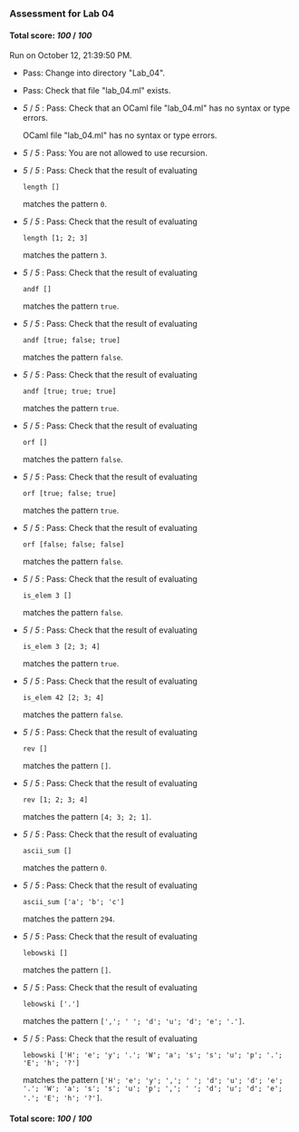 ### Assessment for Lab 04

#### Total score: _100_ / _100_

Run on October 12, 21:39:50 PM.

+ Pass: Change into directory "Lab_04".

+ Pass: Check that file "lab_04.ml" exists.

+  _5_ / _5_ : Pass: Check that an OCaml file "lab_04.ml" has no syntax or type errors.

    OCaml file "lab_04.ml" has no syntax or type errors.



+  _5_ / _5_ : Pass: You are not allowed to use recursion.

   



+  _5_ / _5_ : Pass: 
Check that the result of evaluating
   ```
   length []
   ```
   matches the pattern `0`.

   




+  _5_ / _5_ : Pass: 
Check that the result of evaluating
   ```
   length [1; 2; 3]
   ```
   matches the pattern `3`.

   




+  _5_ / _5_ : Pass: 
Check that the result of evaluating
   ```
   andf []
   ```
   matches the pattern `true`.

   




+  _5_ / _5_ : Pass: 
Check that the result of evaluating
   ```
   andf [true; false; true]
   ```
   matches the pattern `false`.

   




+  _5_ / _5_ : Pass: 
Check that the result of evaluating
   ```
   andf [true; true; true]
   ```
   matches the pattern `true`.

   




+  _5_ / _5_ : Pass: 
Check that the result of evaluating
   ```
   orf []
   ```
   matches the pattern `false`.

   




+  _5_ / _5_ : Pass: 
Check that the result of evaluating
   ```
   orf [true; false; true]
   ```
   matches the pattern `true`.

   




+  _5_ / _5_ : Pass: 
Check that the result of evaluating
   ```
   orf [false; false; false]
   ```
   matches the pattern `false`.

   




+  _5_ / _5_ : Pass: 
Check that the result of evaluating
   ```
   is_elem 3 []
   ```
   matches the pattern `false`.

   




+  _5_ / _5_ : Pass: 
Check that the result of evaluating
   ```
   is_elem 3 [2; 3; 4]
   ```
   matches the pattern `true`.

   




+  _5_ / _5_ : Pass: 
Check that the result of evaluating
   ```
   is_elem 42 [2; 3; 4]
   ```
   matches the pattern `false`.

   




+  _5_ / _5_ : Pass: 
Check that the result of evaluating
   ```
   rev []
   ```
   matches the pattern `[]`.

   




+  _5_ / _5_ : Pass: 
Check that the result of evaluating
   ```
   rev [1; 2; 3; 4]
   ```
   matches the pattern `[4; 3; 2; 1]`.

   




+  _5_ / _5_ : Pass: 
Check that the result of evaluating
   ```
   ascii_sum []
   ```
   matches the pattern `0`.

   




+  _5_ / _5_ : Pass: 
Check that the result of evaluating
   ```
   ascii_sum ['a'; 'b'; 'c']
   ```
   matches the pattern `294`.

   




+  _5_ / _5_ : Pass: 
Check that the result of evaluating
   ```
   lebowski []
   ```
   matches the pattern `[]`.

   




+  _5_ / _5_ : Pass: 
Check that the result of evaluating
   ```
   lebowski ['.']
   ```
   matches the pattern `[','; ' '; 'd'; 'u'; 'd'; 'e'; '.']`.

   




+  _5_ / _5_ : Pass: 
Check that the result of evaluating
   ```
   lebowski ['H'; 'e'; 'y'; '.'; 'W'; 'a'; 's'; 's'; 'u'; 'p'; '.'; 'E'; 'h'; '?']
   ```
   matches the pattern `['H'; 'e'; 'y'; ','; ' '; 'd'; 'u'; 'd'; 'e'; '.'; 'W'; 'a'; 's'; 's'; 'u'; 'p'; ','; ' '; 'd'; 'u'; 'd'; 'e'; '.'; 'E'; 'h'; '?']`.

   




#### Total score: _100_ / _100_

